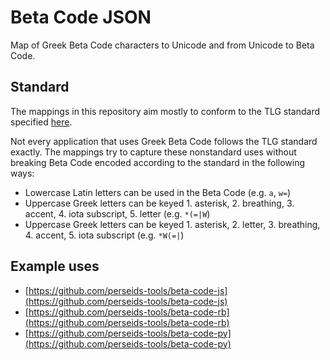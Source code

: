 # Beta Code JSON

Map of Greek Beta Code characters to Unicode and from Unicode to Beta Code.

## Standard

The mappings in this repository aim mostly to conform to the TLG standard
specified [here](http://stephanus.tlg.uci.edu/encoding.php).

Not every application that uses Greek Beta Code follows the TLG standard exactly.
The mappings try to capture these nonstandard uses without breaking Beta Code encoded
according to the standard in the following ways:

* Lowercase Latin letters can be used in the Beta Code (e.g. `a`, `w=`)
* Uppercase Greek letters can be keyed 1. asterisk, 2. breathing, 3. accent, 4. iota subscript, 5. letter (e.g. `*(=|W`)
* Uppercase Greek letters can be keyed 1. asterisk, 2. letter, 3. breathing, 4. accent, 5. iota subscript (e.g. `*W(=|`)

## Example uses

* [https://github.com/perseids-tools/beta-code-js](https://github.com/perseids-tools/beta-code-js)
* [https://github.com/perseids-tools/beta-code-rb](https://github.com/perseids-tools/beta-code-rb)
* [https://github.com/perseids-tools/beta-code-py](https://github.com/perseids-tools/beta-code-py)
